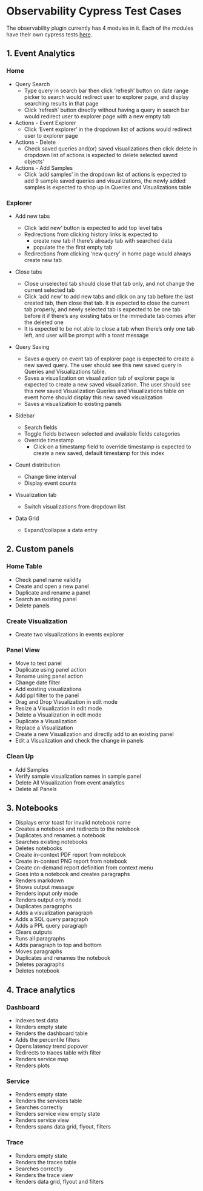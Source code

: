 # Observability Cypress Test Cases
The observability plugin currently has 4 modules in it. Each of the modules have their own cypress tests [here](./integration). 

## 1. Event Analytics

### Home

* Query Search
    * Type query in search bar then click ‘refresh’ button on date range picker to search would redirect user to explorer page, and display searching results in that page
    * Click ‘refresh’ button directly without having a query in search bar would redirect user to explorer page with a new empty tab
* Actions - Event Explorer
    * Click ‘Event explorer’ in the dropdown list of actions would redirect user to explorer page
* Actions - Delete
    * Check saved queries and(or) saved visualizations then click delete in dropdown list of actions is expected to delete selected saved objects’
* Actions - Add Samples
    * Click ‘add samples’ in the dropdown list of actions is expected to add 9 sample saved queries and visualizations, the newly added samples is expected to shop up in Queries and Visualizations table

### Explorer

* Add new tabs

    * Click ’add new‘ button is expected to add top level tabs
    * Redirections from clicking history links is expected to 
        * create new tab if there’s already tab with searched data
        * populate the the first empty tab
    * Redirections from clicking ‘new query’ in home page would always create new tab

* Close tabs

    * Close unselected tab should close that tab only, and not change the current selected tab
    * Click ‘add new’ to add new tabs and click on any tab before the last created tab, then close that tab. It is expected to close the current tab properly, and newly selected tab is expected to be one tab before it if there’s any existing tabs or the immediate tab comes after the deleted one
    * It is expected to be not able to close a tab when there’s only one tab left, and user will be prompt with a toast message

* Query Saving

    * Saves a query on event tab of explorer page is expected to create a new saved query. The user should see this new saved query in Queries and Visualizations table.
    * Saves a visualization on visualization tab of explorer page is expected to create a new saved visualization.  The user should see this new saved Visualization Queries and Visualizations table on event home should display this new saved visualization
    * Saves a visualization to existing panels
* Sidebar
    * Search fields
    * Toggle fields between selected and available fields categories
    * Override timestamp
        * Click on a timestamp field to override timestamp is expected to create a new saved, default timestamp for this index
* Count distribution
    * Change time interval
    * Display event counts
* Visualization tab
    * Switch visualizations from dropdown list
* Data Grid
    * Expand/collapse a data entry

## 2. Custom panels

### Home Table

* Check panel name validity
* Create and open a new panel
* Duplicate and rename a panel
* Search an existing panel
* Delete panels

### Create Visualization

* Create two visualizations in events explorer

### Panel View

* Move to test panel
* Duplicate using panel action
* Rename using panel action
* Change date filter 
* Add existing visualizations
* Add ppl filter to the panel
* Drag and Drop Visualization in edit mode 
* Resize a Visualization in edit mode 
* Delete a Visualization in edit mode 
* Duplicate a Visualization
* Replace a Visualization
* Create a new Visualization and directly add to an existing panel
* Edit a Visualization and check the change in panels

### Clean Up

* Add Samples 
* Verify sample visualization names in sample panel
* Delete All Visualization from event analytics
* Delete all Panels 

## 3. Notebooks

* Displays error toast for invalid notebook name
* Creates a notebook and redirects to the notebook
* Duplicates and renames a notebook
* Searches existing notebooks
* Deletes notebooks
* Create in-context PDF report from notebook
* Create in-context PNG report from notebook
* Create on-demand report definition from context menu
* Goes into a notebook and creates paragraphs
* Renders markdown
* Shows output message
* Renders input only mode
* Renders output only mode
* Duplicates paragraphs
* Adds a visualization paragraph
* Adds a SQL query paragraph
* Adds a PPL query paragraph
* Clears outputs
* Runs all paragraphs
* Adds paragraph to top and bottom
* Moves paragraphs
* Duplicates and renames the notebook
* Deletes paragraphs
* Deletes notebook

## 4. Trace analytics

### Dashboard

* Indexes test data
* Renders empty state
* Renders the dashboard table
* Adds the percentile filters
* Opens latency trend popover
* Redirects to traces table with filter
* Renders service map
* Renders plots

### Service

* Renders empty state
* Renders the services table
* Searches correctly
* Renders service view empty state
* Renders service view
* Renders spans data grid, flyout, filters

### Trace

* Renders empty state
* Renders the traces table
* Searches correctly
* Renders the trace view
* Renders data grid, flyout and filters

